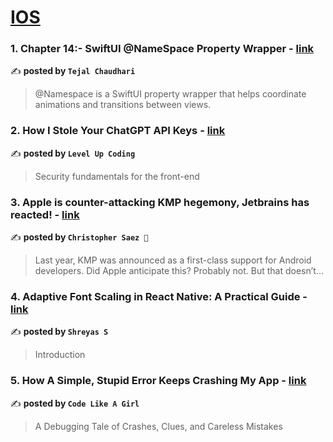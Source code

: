 
<h1><a href=https://medium.com/tag/ios/recommended target="_blank" rel="noopener noreferrer">IOS</a></h1>
<h3>1. Chapter 14:- SwiftUI @NameSpace Property Wrapper - <a href="https://medium.com/@tejalchaudhari/chapter-14-swiftui-namespace-property-wrapper-bd116fcd72ac" target="_blank" rel="noopener noreferrer">link</a></h3>

✍️ **posted by `Tejal Chaudhari`**

<blockquote>@Namespace is a SwiftUI property wrapper that helps coordinate animations and transitions between views.</blockquote>

<h3>2. How I Stole Your ChatGPT API Keys - <a href="https://medium.com/gitconnected/how-i-stole-your-chatgpt-api-keys-9acde6b68fdf" target="_blank" rel="noopener noreferrer">link</a></h3>

✍️ **posted by `Level Up Coding`**

<blockquote>Security fundamentals for the front-end</blockquote>

<h3>3. Apple is counter-attacking KMP hegemony, Jetbrains has reacted! - <a href="https://medium.com/@SaezChristopher/apple-is-counter-attacking-kmp-hegemony-jetbrains-has-reacted-1c4a60c2ab3e" target="_blank" rel="noopener noreferrer">link</a></h3>

✍️ **posted by `Christopher Saez 📱`**

<blockquote>Last year, KMP was announced as a first-class support for Android developers. Did Apple anticipate this? Probably not. But that doesn’t…</blockquote>

<h3>4. Adaptive Font Scaling in React Native: A Practical Guide - <a href="https://medium.com/@shreyas24s2001/adaptive-font-scaling-in-react-native-a-practical-guide-584fc3c3a65a" target="_blank" rel="noopener noreferrer">link</a></h3>

✍️ **posted by `Shreyas S`**

<blockquote>Introduction</blockquote>

<h3>5. How A Simple, Stupid Error Keeps Crashing My App - <a href="https://medium.com/code-like-a-girl/how-a-simple-stupid-error-keeps-crashing-my-app-d9783332648f" target="_blank" rel="noopener noreferrer">link</a></h3>

✍️ **posted by `Code Like A Girl`**

<blockquote>A Debugging Tale of Crashes, Clues, and Careless Mistakes</blockquote>

